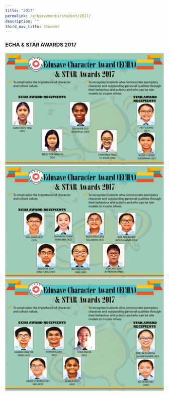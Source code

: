 ```yaml
---
title: "2017"
permalink: /achievements/student/2017/
description: ""
third_nav_title: Student
---
```

<h3><u>ECHA &amp; STAR AWARDS 2017</u></h3>

![](/images/ECH%202017%201.jpg)
![](/images/ECH%202017%202.jpg)
![](/images/ECH%202017%203.jpg)
